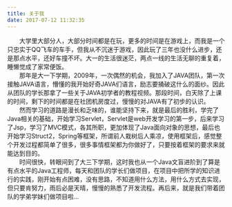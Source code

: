 ```yaml
---
title: 关于我
date: 2017-07-12 11:32:35
---
```

　　大学里大部分人，大部分时间都是在玩，更多的时间是在游戏上，而我是一个只忠实于QQ飞车的车手，但我从不沉迷于游戏，因此玩了三年也没什么进步，还是那点水平，还好车撞不坏。大一的生活很迷茫，两点一线的生活无聊的重复着，睡懒觉成了家常便饭。<br/>
　　那年是大一下学期，2009年，一次偶然的机会，我加入了JAVA团队，第一次接触JAVA语言，懵懂的我开始好奇JAVA们语言，励志要捅破这什么的面纱。因此从团队的学长那拿了一些关于JAVA初学者的教程视频。那段时间，白天除了上课的时间，剩下的时间都是在社团机房度过，慢慢的对JAVA有了初步的认识。<br/>
　　然而学习的道路是漫长和乏味的，谁能坚持下来，就是最后的胜利，学完了Java相关的基础，开始学习Servlet，Servlet是web开发学习的第一步，后来学习了Jsp，学习了MVC模式，各其所职，更加体现了Java面向对象的思想，最后也开始学习Struct2，Spring等框架，所谓前人栽树后人乘凉，使用框架后，感觉整个开发过程都简单了很多，很多事情框架都为你做好了，只要按着框架的要求来就能达到目的。<br/>
 　　时间很快，转眼间到了大三下学期，这时我也从一个Java文盲进阶到了算是有点水平的Java工程师，每天和团队的学长们做项目，在项目中把所学的知识进行的实践，刚开始有点困难，没有思路，不知道用什么方法，用什么方式去实现，但只要肯努力，雨后必是天晴，慢慢的熟悉了开发流程。再后来，就是我们带着团队的学弟学妹们做项目啦...